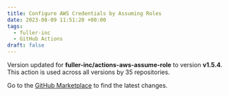 ```yaml
---
title: Configure AWS Credentials by Assuming Roles
date: 2023-08-09 11:51:20 +00:00
tags:
  - fuller-inc
  - GitHub Actions
draft: false
---
```



Version updated for **fuller-inc/actions-aws-assume-role** to version **v1.5.4**.
This action is used across all versions by 35 repositories.

Go to the [GitHub Marketplace](https://github.com/marketplace/actions/configure-aws-credentials-by-assuming-roles) to find the latest changes.
